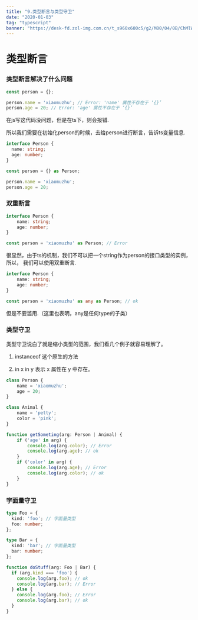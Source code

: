 ```yaml
---
title: "9.类型断言与类型守卫"
date: "2020-01-03"
tag: "typescript"
banner: "https://desk-fd.zol-img.com.cn/t_s960x600c5/g2/M00/04/0B/ChMlWl0-oHmIDZvqAAdz3RsOKEYAAMMNwPQhEkAB3P1417.jpg"
---
```


# 类型断言

### 类型断言解决了什么问题
```ts
const person = {};

person.name = 'xiaomuzhu'; // Error: 'name' 属性不存在于 ‘{}’
person.age = 20; // Error: 'age' 属性不存在于 ‘{}’
```
在js写这代码没问题，但是在ts下，则会报错.

所以我们需要在初始化person的时候，去给person进行断言，告诉ts变量信息.
```ts
interface Person {
  name: string;
  age: number;
}

const person = {} as Person;

person.name = 'xiaomuzhu';
person.age = 20;
```

### 双重断言
```ts
interface Person {
	name: string;
	age: number;
}

const person = 'xiaomuzhu' as Person; // Error
```

很显然，由于ts的机制，我们不可以把一个string作为person的接口类型的实例，所以， 我们可以使用双重断言.
```ts
interface Person {
	name: string;
	age: number;
}

const person = 'xiaomuzhu' as any as Person; // ok
```
但是不要滥用.（这里也表明，any是任何type的子类）

### 类型守卫
类型守卫说白了就是缩小类型的范围，我们看几个例子就容易理解了。

1. instanceof 这个原生的方法

2. in
x in y 表示 x 属性在 y 中存在。

```ts
class Person {
	name = 'xiaomuzhu';
	age = 20;
}

class Animal {
	name = 'petty';
	color = 'pink';
}

function getSometing(arg: Person | Animal) {
	if ('age' in arg) {
		console.log(arg.color); // Error
		console.log(arg.age); // ok
	}
	if ('color' in arg) {
		console.log(arg.age); // Error
		console.log(arg.color); // ok
	}
}
```

### 字面量守卫
```ts
type Foo = {
  kind: 'foo'; // 字面量类型
  foo: number;
};

type Bar = {
  kind: 'bar'; // 字面量类型
  bar: number;
};

function doStuff(arg: Foo | Bar) {
  if (arg.kind === 'foo') {
    console.log(arg.foo); // ok
    console.log(arg.bar); // Error
  } else {
    console.log(arg.foo); // Error
    console.log(arg.bar); // ok
  }
}
```

